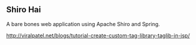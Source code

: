 ## Shiro Hai

A bare bones web application using Apache Shiro and Spring.


http://viralpatel.net/blogs/tutorial-create-custom-tag-library-taglib-in-jsp/
